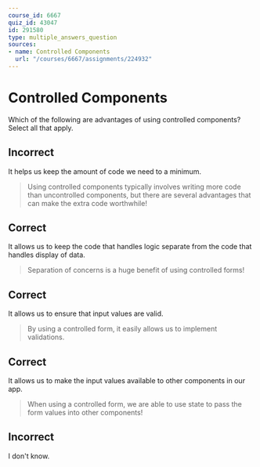 ```yaml
---
course_id: 6667
quiz_id: 43047
id: 291580
type: multiple_answers_question
sources:
- name: Controlled Components
  url: "/courses/6667/assignments/224932"
---
```


# Controlled Components

Which of the following are advantages of using controlled components? Select all
that apply.

## Incorrect

It helps us keep the amount of code we need to a minimum.

> Using controlled components typically involves writing more code than
> uncontrolled components, but there are several advantages that can make the
> extra code worthwhile!

## Correct

It allows us to keep the code that handles logic separate from the code that
handles display of data.

> Separation of concerns is a huge benefit of using controlled forms!

## Correct

It allows us to ensure that input values are valid.

> By using a controlled form, it easily allows us to implement validations.

## Correct

It allows us to make the input values available to other components in our app.

> When using a controlled form, we are able to use state to pass the form values
> into other components!

## Incorrect

I don't know.
